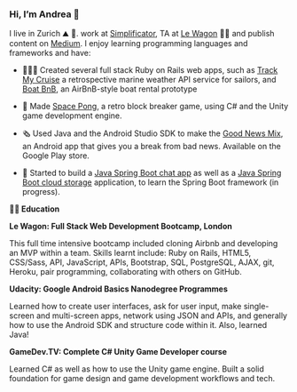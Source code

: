 ### Hi, I’m Andrea 🙂

I live in Zurich ⛰ 🍫. work at [Simplificator](https://www.simplificator.com), TA at [Le Wagon](https://www.lewagon.com) 🙇‍♀️ and publish content on [Medium](https://medium.com/@_andrea). I enjoy learning programming languages and frameworks and have:

* 👩🏽‍💻 Created several full stack Ruby on Rails web apps, such as [Track My Cruise](http://www.trackmycruise.com) a retrospective marine weather API service for sailors, and [Boat BnB](https://airbnb-pinefoambath.herokuapp.com), an AirBnB-style boat rental prototype

* 🚀  Made [Space Pong](https://rollmopsgames.itch.io/spacepong), a retro block breaker game, using C# and the Unity game development engine.

* 🗞 Used Java and the Android Studio SDK to make the [Good News Mix](https://play.google.com/store/apps/details?id=com.rollmopsgames.guardianapp2020), an Android app that gives you a break from bad news. Available on the Google Play store.

* 🍃 Started to build a [Java Spring Boot chat app](https://github.com/pinefoambath/demo) as well as a [Java Spring Boot cloud storage](https://github.com/pinefoambath/cloudstorage) application, to learn the Spring Boot framework (in progress). 


**👩‍🏫   Education**

**Le Wagon: Full Stack Web Development Bootcamp, London**

This full time intensive bootcamp included cloning Airbnb and developing an MVP within a team. Skills learnt include: Ruby on Rails, HTML5, CSS/Sass, API, JavaScript, APIs, Bootstrap, SQL, PostgreSQL, AJAX, git, Heroku, pair programming, collaborating with others on GitHub.

**Udacity: Google Android Basics Nanodegree Programmes** 

Learned how to create user interfaces, ask for user input, make single-screen and multi-screen apps, network using JSON and APIs, and generally how to use the Android SDK and structure code within it. Also, learned Java!

**GameDev.TV: Complete C# Unity Game Developer course**

Learned C# as well as how to use the Unity game engine. Built a solid foundation for game design and game development workflows and tech.  

